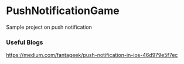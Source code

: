 # PushNotificationGame
Sample project on push notification


### Useful Blogs

https://medium.com/fantageek/push-notification-in-ios-46d979e5f7ec

